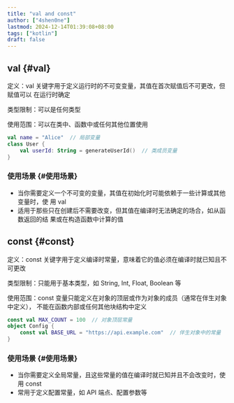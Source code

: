 ```yaml
---
title: "val and const"
author: ["4shen0ne"]
lastmod: 2024-12-14T01:39:08+08:00
tags: ["kotlin"]
draft: false
---
```


## val {#val}

定义：val 关键字用于定义运行时的不可变变量，其值在首次赋值后不可更改，但赋值可以
在运行时确定

类型限制：可以是任何类型

使用范围：可以在类中、函数中或任何其他位置使用

```kotlin
val name = "Alice"  // 局部变量
class User {
    val userId: String = generateUserId()  // 类成员变量
}
```


### 使用场景 {#使用场景}

-   当你需要定义一个不可变的变量，其值在初始化时可能依赖于一些计算或其他变量时，使
    用 val
-   适用于那些只在创建后不需要改变，但其值在编译时无法确定的场合，如从函数返回的结
    果或在构造函数中计算的值


## const {#const}

定义：const 关键字用于定义编译时常量，意味着它的值必须在编译时就已知且不可更改

类型限制：只能用于基本类型，如 String, Int, Float, Boolean 等

使用范围：const 变量只能定义在对象的顶层或作为对象的成员（通常在伴生对象中定义），
不能在函数内部或任何其他块结构中定义

```kotlin
const val MAX_COUNT = 100  // 对象顶层常量
object Config {
    const val BASE_URL = "https://api.example.com"  // 伴生对象中的常量
}
```


### 使用场景 {#使用场景}

-   当你需要定义全局常量，且这些常量的值在编译时就已知并且不会改变时，使用 const
-   常用于定义配置常量，如 API 端点、配置参数等
